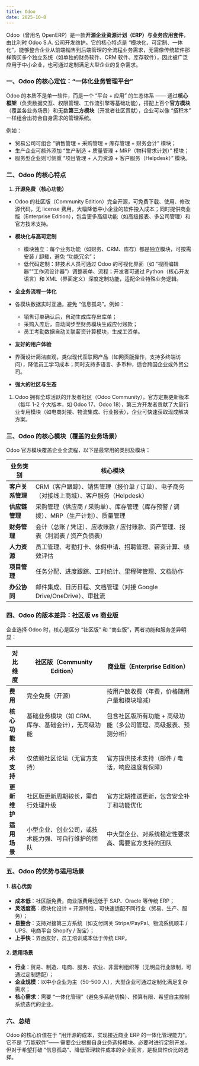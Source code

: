 ```yaml
---
title: Odoo
date: 2025-10-8
---
```


Odoo（曾用名 OpenERP）是一款**开源企业资源计划（ERP）与业务应用套件**，由比利时
 Odoo S.A. 公司开发维护。它的核心特点是 “模块化、可定制、一体化”，能够整合企业从前端销售到后端管理的全流程业务需求，无需像传统软件那样购买多个独立系统（如单独的财务软件、CRM 软件、库存软件），因此被广泛应用于中小企业，也可通过定制满足大型企业的复杂需求。

### 一、Odoo 的核心定位：“一体化业务管理平台”

Odoo 的本质不是单一软件，而是一个 “平台 + 应用” 的生态体系 —— 通过**核心框架**（负责数据交互、权限管理、工作流引擎等基础功能），搭配上百个**官方模块**（覆盖各业务场景）和无数**第三方模块**（开发者社区贡献），企业可以像 “搭积木” 一样组合出符合自身需求的管理系统。

例如：

- 贸易公司可组合 “销售管理 + 采购管理 + 库存管理 + 财务会计” 模块；
- 生产企业可额外添加 “生产制造 + 质量管理 + MRP（物料需求计划）” 模块；
- 服务型企业则可侧重 “项目管理 + 人力资源 + 客户服务（Helpdesk）” 模块。

### 二、Odoo 的核心特点

1. **开源免费（核心功能）**
- Odoo
   的社区版（Community Edition）完全开源，可免费下载、使用、修改源代码，无 license 
  费用，大幅降低中小企业的软件投入成本；同时提供商业版（Enterprise 
  Edition），包含更多高级功能（如高级报表、多公司管理）和官方技术支持。

- **模块化与高可定制**
  
  - 模块独立：每个业务功能（如财务、CRM、库存）都是独立模块，可按需安装 / 卸载，避免 “功能冗余”；
  - 低代码定制：非技术人员可通过 Odoo 的可视化界面（如 “视图编辑器”“工作流设计器”）调整表单、流程；开发者可通过 Python（核心开发语言）和 XML（界面定义）深度定制功能，适配企业特殊业务逻辑。

- **全业务流程一体化**

- 各模块数据实时互通，避免 “信息孤岛”。例如：
  
  - 销售订单确认后，自动生成库存出库单；
  - 采购入库后，自动同步至财务模块生成应付账款；
  - 员工考勤数据自动关联薪资计算模块，生成工资单。

- **友好的用户体验**

- 界面设计简洁直观，类似现代互联网产品（如网页版操作，支持多终端访问），降低员工学习成本；同时支持多语言、多币种，适合跨国企业或外贸公司。

- **强大的社区与生态**
1. Odoo 拥有全球活跃的开发者社区（Odoo Community），官方定期更新版本（每年 1-2 个大版本，如 Odoo 17、Odoo 18），第三方开发者贡献了大量行业专用模块（如电商对接、物流集成、行业报表），企业可快速获取现成解决方案。

### 三、Odoo 的核心模块（覆盖的业务场景）

Odoo 官方模块覆盖企业全流程，以下是最常用的类别及模块：

| 业务类别       | 核心模块                                                 |
| ---------- | ---------------------------------------------------- |
| **客户关系管理** | CRM（客户跟踪）、销售管理（报价单 / 订单）、电子商务（对接线上商城）、客户服务（Helpdesk） |
| **供应链管理**  | 采购管理（供应商 / 采购单）、库存管理（库存预警 / 调拨）、MRP（生产计划）、质量管理       |
| **财务管理**   | 会计（总账 / 凭证）、应收账款 / 应付账款、资产管理、报表（利润表 / 资产负债表）         |
| **人力资源**   | 员工管理、考勤打卡、休假申请、招聘管理、薪资计算、绩效评估                        |
| **项目管理**   | 任务分配、进度跟踪、工时统计、里程碑管理、文档协作                            |
| **办公协同**   | 邮件集成、日历日程、文档管理（对接 Google Drive/OneDrive）、审批流         |

### 四、Odoo 的版本差异：社区版 vs 商业版

企业选择 Odoo 时，核心是区分 “社区版” 和 “商业版”，两者功能和服务差异明显：

| 对比维度     | 社区版（Community Edition）      | 商业版（Enterprise Edition）           |
| -------- | --------------------------- | --------------------------------- |
| **费用**   | 完全免费（开源）                    | 按用户数收费（年费，价格随用户量和模块增减）            |
| **核心功能** | 基础业务模块（如 CRM、库存、基础会计），无高级功能 | 包含社区版所有功能 + 高级功能（多公司管理、高级报表、预测分析） |
| **技术支持** | 仅依赖社区论坛（无官方支持）              | 官方提供技术支持（邮件 / 电话，响应速度有保障）         |
| **更新维护** | 社区版更新周期较长，需自行处理升级           | 官方定期推送更新，包含安全补丁和功能优化              |
| **适用场景** | 小型企业、创业公司，或技术能力强、可自行维护的团队   | 中大型企业、对系统稳定性要求高、需要官方支持的团队         |

### 五、Odoo 的优势与适用场景

#### 1. 核心优势

- **成本低**：社区版免费，商业版费用远低于 SAP、Oracle 等传统 ERP；
- **灵活度高**：模块化设计 + 开源特性，可快速适配不同行业（贸易、生产、服务）；
- **易整合**：支持对接第三方系统（如支付网关 Stripe/PayPal、物流系统顺丰 / UPS、电商平台 Shopify / 淘宝）；
- **上手快**：界面友好，员工培训成本低于传统 ERP。

#### 2. 适用场景

- **行业**：贸易、制造、电商、服务、农业、非营利组织等（无明显行业限制，可通过定制适配）；
- **企业规模**：以中小企业为主（50-500 人），大型企业可通过定制化满足复杂需求；
- **核心需求**：需要 “一体化管理”（避免多系统切换）、预算有限、希望自主控制系统迭代的企业。

### 六、总结

Odoo 的核心价值在于 “用开源的成本，实现接近商业 ERP 的一体化管理能力”。它不是 “万能软件”—— 需要企业根据自身业务选择模块、必要时进行定制开发，但对于希望打破 “信息孤岛”、降低管理软件成本的企业而言，是极具性价比的选择。
